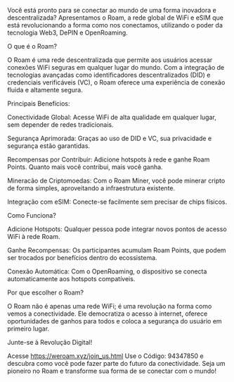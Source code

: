 Você está pronto para se conectar ao mundo de uma forma inovadora e descentralizada? Apresentamos o Roam, a rede global de WiFi e eSIM que está revolucionando a forma como nos conectamos, utilizando o poder da tecnologia Web3, DePIN e OpenRoaming.

O que é o Roam?

O Roam é uma rede descentralizada que permite aos usuários acessar conexões WiFi seguras em qualquer lugar do mundo. Com a integração de tecnologias avançadas como identificadores descentralizados (DID) e credenciais verificáveis (VC), o Roam oferece uma experiência de conexão fluida e altamente segura.

Principais Benefícios:

Conectividade Global: Acesse WiFi de alta qualidade em qualquer lugar, sem depender de redes tradicionais.

Segurança Aprimorada: Graças ao uso de DID e VC, sua privacidade e segurança estão garantidas.

Recompensas por Contribuir: Adicione hotspots à rede e ganhe Roam Points. Quanto mais você contribui, mais você ganha.

Mineracão de Criptomoedas: Com o Roam Miner, você pode minerar cripto de forma simples, aproveitando a infraestrutura existente.

Integração com eSIM: Conecte-se facilmente sem precisar de chips físicos.

Como Funciona?

Adicione Hotspots: Qualquer pessoa pode integrar novos pontos de acesso WiFi à rede Roam.

Ganhe Recompensas: Os participantes acumulam Roam Points, que podem ser trocados por benefícios dentro do ecossistema.

Conexão Automática: Com o OpenRoaming, o dispositivo se conecta automaticamente aos hotspots compatíveis.

Por que escolher o Roam?

O Roam não é apenas uma rede WiFi; é uma revolução na forma como vemos a conectividade. Ele democratiza o acesso à internet, oferece oportunidades de ganhos para todos e coloca a segurança do usuário em primeiro lugar.

Junte-se à Revolução Digital!

Acesse https://weroam.xyz/join_us.html Use o Código: 94347850 e descubra como você pode fazer parte do futuro da conectividade. Seja um pioneiro no Roam e transforme sua forma de se conectar com o mundo!
